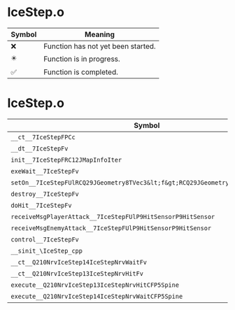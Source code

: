 # IceStep.o
| Symbol | Meaning 
| ------------- | ------------- 
| :x: | Function has not yet been started. 
| :eight_pointed_black_star: | Function is in progress. 
| :white_check_mark: | Function is completed. 


# IceStep.o
| Symbol | Decompiled? |
| ------------- | ------------- |
| `__ct__7IceStepFPCc` | :x: |
| `__dt__7IceStepFv` | :x: |
| `init__7IceStepFRC12JMapInfoIter` | :x: |
| `exeWait__7IceStepFv` | :x: |
| `setOn__7IceStepFUlRCQ29JGeometry8TVec3&lt;f&gt;RCQ29JGeometry8TVec3&lt;f&gt;` | :x: |
| `destroy__7IceStepFv` | :x: |
| `doHit__7IceStepFv` | :x: |
| `receiveMsgPlayerAttack__7IceStepFUlP9HitSensorP9HitSensor` | :x: |
| `receiveMsgEnemyAttack__7IceStepFUlP9HitSensorP9HitSensor` | :x: |
| `control__7IceStepFv` | :x: |
| `__sinit_\IceStep_cpp` | :x: |
| `__ct__Q210NrvIceStep14IceStepNrvWaitFv` | :x: |
| `__ct__Q210NrvIceStep13IceStepNrvHitFv` | :x: |
| `execute__Q210NrvIceStep13IceStepNrvHitCFP5Spine` | :x: |
| `execute__Q210NrvIceStep14IceStepNrvWaitCFP5Spine` | :x: |
